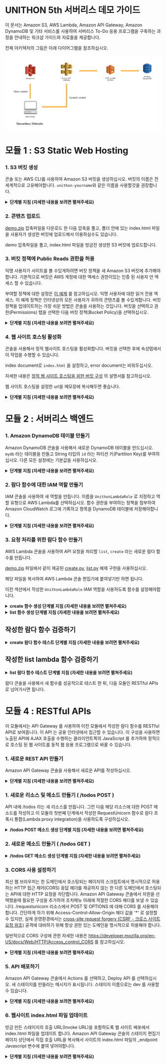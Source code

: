 # UNITHON 5th 서버리스 데모 가이드

이 문서는 Amazon S3, AWS Lambda, Amazon API Gateway, Amazon DynamoDB 및 기타 서비스를 사용하여 서버리스 To-Do 응용 프로그램을 구축하는 과정을 안내하는 워크샵 가이드와 자료들을 제공합니다.

전체 아키텍처의 그림은 아래 다이어그램을 참조하십시오.

![유니톤 웹 애플리케이션 아키텍처](./images/unithon-complete-architecture.png)

# 모듈 1 : S3 Static Web Hosting

### 1. S3 버킷 생성

콘솔 또는 AWS CLI를 사용하여 Amazon S3 버킷을 생성하십시오. 버킷의 이름은 전 세계적으로 고유해야합니다. `unithon-yourname`와 같은 이름을 사용할것을 권장합니다.

<details>
<summary><strong>단계별 지침 (자세한 내용을 보려면 펼쳐주세요)</strong></summary><p>

1. AWS Management Console에서 **Services** 를 선택한 다음 **S3** 를 선택하십시오.

1. **+Create Bucket** 을 선택하십시오.

1. `unithon-yourname`와 같은 전 세계적으로 고유한 이름을 설정하십시오.

1. 드롭다운 메뉴에서 이 실습에서 사용할 리전을 선택하십시오.

1. 설정을 복사할 버킷을 선택하지 않고 대화상자의 왼쪽 하단에 있는 **Create** 를 선택하십시오.

</p></details>

### 2. 콘텐츠 업로드

[demo.zip](./files/demo.zip) 압축파일을 다운로드 한 다음 압축을 풀고, 폴더 안에 있는 index.html 파일을 사용자가 생성한 버킷에 업로드해서 이용하실수도 있습니다.

demo 압축파일을 풀고, index.html 파일을 방금전 생성한 S3 버킷에 업로드합니다.

### 3. 버킷 정책에 Public Reads 권한을 허용

익명 사용자가 사이트를 볼 수있게하려면 버킷 정책을 새 Amazon S3 버킷에 추가해야합니다. 기본적으로 버킷은 AWS 계정에 대한 액세스 권한이있는 인증 된 사용자 만 액세스 할 수 있습니다.

부여할 정책에 대한 설정은 [이 예제](http://docs.aws.amazon.com/AmazonS3/latest/dev/example-bucket-policies.html#example-bucket-policies-use-case-2) 를 참고하십시오. 익명 사용자에 대한 읽거 전용 액세스. 이 예제 정책은 인터넷상의 모든 사용자가 귀하의 콘텐츠를 볼 수있게합니다. 버킷 정책을 업데이트하는 가장 쉬운 방법은 콘솔을 사용하는 것입니다. 버킷을 선택하고 권한(Permissions) 탭을 선택한 다음 버킷 정책(Bucket Policy)을 선택하십시오.

<details>
<summary><strong>단계별 지침 (자세한 내용을 보려면 펼쳐주세요)</strong></summary><p>

1.  S3 콘솔에서 섹션 1에서 생성 한 버킷의 이름을 선택하십시오.

1. **Permissions** 탭을 선택한 다음, **Bucket Policy**를 선택하십시오.

1. 다음 정책 문서를 버킷 정책 편집기에 입력하고 `YOUR_BUCKET_NAME` 을 여러분이 생성한 버킷 이름으로 변경하십시오.

    ```json
    {
        "Version": "2012-10-17",
        "Statement": [
            {
                "Effect": "Allow",
                "Principal": "*",
                "Action": "s3:GetObject",
                "Resource": "arn:aws:s3:::YOUR_BUCKET_NAME/*"
            }
        ]
    }
    ```

1. **Save** 버튼을 선택하여 새 정책을 적용하십시오.

</p></details>

### 4. 웹 사이트 호스팅 활성화

콘솔을 사용해서 정적 웹사이트 호스팅을 활성화합니다. 버킷을 선택한 후에 속성탭에서 이 작업을 수행할 수 있습니다. 

index document로 `index.html` 을 설정하고, error document는 비워두십시오.

자세한 내용은 [정적 웹 사이트 호스팅을 위한 버킷 구성](https://docs.aws.amazon.com/AmazonS3/latest/dev/HowDoIWebsiteConfiguration.html) 의 설명서를 참고하십시오.

웹 사이트 호스팅을 설정한 url을 메모장에 복사해두면 좋습니다.

<details>
<summary><strong>단계별 지침 (자세한 내용을 보려면 펼쳐주세요)</strong></summary><p>

1. S3 콘솔의 버킷 세부 사항 페이지에서, **Properties** 탭을 선택하십시오.

1. **Static website hosting** 을 선택하십시오.

1. **Use this bucket to host a website** 을 선택하고, index document에 `index.html`를 입력하십시오. 다른 입력칸은 비워둡니다.

1. 먼저 **Endpoint** URL 을 확인하십시오. 그 뒤에 **Save** 버튼을 클릭하십시오. 이 URL을 나머지 실습에서 웹 응용 프로그램을 볼 때 사용할 것입니다. 여기에서 이 URL을 귀하의 웹 사이트의 기본 URL이라고 합니다.

1. **Save**을 클릭하여 변경 사항을 저장하십시오.

    ![웹사이트 호스팅 활성화 스크린샷](./images/enable-website-hosting.png)

</p></details>

# 모듈 2 : 서버리스 백엔드

### 1. Amazon DynamoDB 테이블 만들기

Amazon DynamoDB 콘솔을 사용해서 새로운 DynamoDB 테이블을 만드십시오. `mydb` 라는 테이블을 만들고 String 타입의 `id` 라는 파티션 키(Partition Key)를 부여하십시오. 다른 모든 설정에는 기본값을 사용하십시오.

<details>
<summary><strong>단계별 지침 (자세한 내용을 보려면 펼쳐주세요)</strong></summary><p>

1. AWS Management 콘솔에서, **Services** 를 선택한 다음 데이터베이스에서 **DynamoDB** 를 선택하십시오.

1. **Create table** 을 선택하십시오.

1. **Table name** 에 `mydb` 를 입력하십시오.

1. **Partition key** 에 대해 `id` 키 유형(key type) 으로 **String** 을 선택하십시오.

1. **Use default settings** 체크박스를 선택하고 **Create** 을 선택하십시오.

</p></details>

### 2. 람다 함수에 대한 IAM 역할 만들기

IAM 콘솔을 사용하여 새 역할을 만듭니다. 이름을 `UnithonLambdaRole` 로 지정하고 역할 유형으로 AWS Lambda를 선택하십시오. 함수 권한을 부여하는 정책을 첨부하여 Amazon CloudWatch 로그에 기록하고 항목을 DynamoDB 테이블에 저장해야합니다.

<details>
<summary><strong>단계별 지침 (자세한 내용을 보려면 펼쳐주세요)</strong></summary><p>

1. AWS Management Console 에서 **Services** 를 선택한 다음, Security, Identity & Compliance 섹션에서 **IAM** 을 선택하십시오.

1. 왼쪽 네비게이션바에서 **Roles** 을 선택하고 **Create new role** 를 선택하십시오.

1. 역할 유형(role type)으로 **AWS Lambda** 를 선택하십시오.

    **참고:** 역할 유형(role type)을 선택하면 AWS가 사용자를 대신해서 이 역할을 맡을 수 있도록 역할에 대한 신뢰 정책(trust policy)이 자동으로 생성됩니다. CLI, AWS CloudFormation 또는 다른 메커니즘을 사용해서 이 역할을 작성하는 경우 직접 신뢰 정책(trust policy)을 지정합니다.

1. **Filter** 압력란에 `AmazonDynamoDBFullAccess` 를 입력하고 해당 역할 옆의 확인란을 선택하십시오. (**주의!!** 데모에서는 빠른 진행을 위해서 전체 권한을 적용했지만, 실제로는 세세한 권한 설정을 해주는걸 권장합니다.)

1. **Next Step** 을 선택하십시오.

1. **Role name** 에 `UnithonLambdaRole` 를 입력하십시오.

1. **Create role** 을 선택하십시오.

</p></details>

### 3. 요청 처리를 위한 람다 함수 만들기

AWS Lambda 콘솔을 사용하여 API 요청을 처리할 `list`, `create` 라는 새로운 람다 함수를 만듭니다.

[demo.zip](./files/demo.zip) 파일에서 같이 제공된 [create.py](./files/create.py), [list.py](./files/list.py) 예제 구현을 사용하십시오.

해당 파일을 복사하여 AWS Lambda 콘솔 편집기에 붙여넣기만 하면 됩니다.

이전 섹션에서 작성한 `UnithonLambdaRole` IAM 역할을 사용하도록 함수를 설정해야합니다.

<details>
<summary><strong>create 함수 생성 단계별 지침 (자세한 내용을 보려면 펼쳐주세요)</strong></summary><p>

1. **Services** 를 선택한 다음 Compute 섹션에서 **Lambda** 를 선택하십시오.

1. **Create a Lambda function** 를 선택하십시오.

1. **Blank Function** 블루프린트를 선택하십시오.

1. 트리거를 지금 설정하지 마십시오. **Next** 를 선택하여 함수를 정의하는 부분을 진행합니다.

1. **Name** 입력칸에 `create` 를 입력하십시오.

1. description 입력칸은 옵션입니다.

1. **Runtime** 에 대해 **Python 2.7** 을 선택하십시오.

1. [create.py](./files/create.py) 의 코드를 복사하여 코드 입력 영역에 붙여 넣으십시오.

1. **Environment variables** 입력칸에 **Key** 값으로 `DYNAMODB_TABLE` 을 입력하고, **Value**에 `mydb` 를 입력합니다.

1. **Handler** 입력칸에 대해 `lambda_function.lambda_handler` 의 기본값 `lambda_function.create` 로 변경합니다.

1. **Existing Role** 드롭다운에서 `UnithonLambdaRole` 를 선택합니다.

1. **Next** 을 선택한 다음 리뷰 페이지에서 **Create function** 를 선택하십시오.

</p></details>

<details>
<summary><strong>list 함수 생성 단계별 지침 (자세한 내용을 보려면 펼쳐주세요)</strong></summary><p>

1. **Services** 를 선택한 다음 Compute 섹션에서 **Lambda** 를 선택하십시오.

1. **Create a Lambda function** 를 선택하십시오.

1. **Blank Function** 블루프린트를 선택하십시오.

1. 트리거를 지금 설정하지 마십시오. **Next** 를 선택하여 함수를 정의하는 부분을 진행합니다.

1. **Name** 입력칸에 `list` 를 입력하십시오.

1. description 입력칸은 옵션입니다.

1. **Runtime** 에 대해 **Python 2.7** 을 선택하십시오.

1. [list.py](./files/list.py) 의 코드를 복사하여 코드 입력 영역에 붙여 넣으십시오.

1. **Environment variables** 입력칸에 **Key** 값으로 `DYNAMODB_TABLE` 을 입력하고, **Value**에 `mydb` 를 입력합니다.

1. **Handler** 입력칸에 대해 `lambda_function.lambda_handler` 의 기본값 `lambda_function.list` 로 변경합니다.

1. **Existing Role** 드롭다운에서 `UnithonLambdaRole` 를 선택합니다.

1. **Next** 을 선택한 다음 리뷰 페이지에서 **Create function** 를 선택하십시오.

</p></details>

## 작성한 람다 함수 검증하기

<details>
<summary><strong>create 람다 함수 테스트 단계별 지침 (자세한 내용을 보려면 펼쳐주세요)</strong></summary><p>

이 모듈에서는 AWS Lambda 콘솔을 사용하여 작성한 함수를 테스트합니다. 다음 모듈에서는 API Gateway 가 있는 REST API를 추가하므로 첫번째 모듈에서 배포한 브라우저 기반 응용 프로그램에서 함수를 호출할 수 있습니다.

1. 작성한 **create** 람다 함수의 기본 편집 화면에서, 먼저 **Actions** 를 선택한 다음 **Configure test event** 를 선택하십시오.

1. 다음 테스트 이벤트를 복사해서 편집기에 붙여넣습니다:

    ```JSON
    {
        "data": {
            "text": "Go UNITHON 5th Event"
        }
    }
    ```

1. **Save and test** 를 선택하십시오.

1. 실행이 성공했고 함수 결과가 다음과 같은지 확인하십시오:
```JSON
{
  "body": "{\"text\": \"Go UNITHON 5th Event\", \"checked\": false, \"id\": \"8567db22-6dc8-11e7-a4ed-a60df980cd60\", \"createdAt\": 1500609365694, \"updatedAt\": 1500609365694}",
  "statusCode": 200
}
```

</p></details>

## 작성한 list lambda 함수 검증하기

<details>
<summary><strong>list 람다 함수 테스트 단계별 지침 (자세한 내용을 보려면 펼쳐주세요)</strong></summary><p>

이 모듈에서는 AWS Lambda 콘솔을 사용하여 작성한 함수를 테스트합니다. 다음 모듈에서는 API Gateway 가 있는 REST API를 추가하므로 첫번째 모듈에서 배포한 브라우저 기반 응용 프로그램에서 함수를 호출할 수 있습니다.

1. 작성한 **list** 람다 함수의 기본 편집 화면에서, 먼저 **Actions** 를 선택한 다음 **Configure test event** 를 선택하십시오.

1. 다음 테스트 이벤트를 복사해서 편집기에 붙여넣습니다:

    ```JSON
    {
    }
    ```

1. **Save and test** 를 선택하십시오.

1. 실행이 성공했고 함수 결과가 다음과 같은지 확인하십시오:
```JSON
{
  "body": [
    {
      "text": "Go UNITHON 5th Event",
      "checked": false,
      "id": "8567db22-6dc8-11e7-a4ed-a60df980cd60",
      "createdAt": 1500609365694,
      "updatedAt": 1500609365694
    }
  ],
  "statusCode": 200
}
```

</p></details>

람다 콘솔을 사용해서 새 함수를 성공적으로 테스트 한 뒤, 다음 모듈인 RESTful APIs 로 넘어가시면 됩니다.

# 모듈 4 : RESTful APIs

이 모듈에서는 API Gateway 를 사용하여 이전 모듈에서 작성한 람다 함수를 RESTful API로 보여줍니다. 이 API 는 공용 인터넷에서 접근할 수 있습니다. 이 구성을 사용하면 노출된 API에 AJAX 호출을 수행하는 클라이언트쪽의 JavaScript 를 추가하여 정적으로 호스팅 된 웹 사이트를 동적 웹 응용 프로그램으로 바꿀 수 있습니다.

### 1. 새로운 REST API 만들기
Amazon API Gateway 콘솔을 사용해서 새로운 API를 작성하십시오.

<details>
<summary><strong>단계별 지침 (자세한 내용을 보려면 펼쳐주세요)</strong></summary><p>

1. AWS Management 콘솔에서, **Services** 를 클릭한 다음 Application Services 섹션에서 **API Gateway** 를 선택하십시오.

1. **Create API** 를 선택하십시오.

1. **New API** 를 선택하고 **API Name** 에 `Unithon` 를 입력하십시오.

1. **Create API** 를 선택하십시오

</p></details>

### 1. 새로운 리소스 및 메소드 만들기 ( /todos POST  )
API 내에 /todos 라는 새 리소스를 만듭니다. 그런 다음 해당 리소스에 대한 POST 메소드를 작성하고 이 모듈의 첫번째 단계에서 작성한 RequestUnicorn 함수로 람다 프록시 통합(Lambda proxy integration)을 사용하도록 구성하십시오.

<details>
<summary><strong>/todos POST 메소드 생성 단계별 지침 (자세한 내용을 보려면 펼쳐주세요)</strong></summary><p>

1. 왼쪽 네비게이션 메뉴에서 WildRydes API 아래의 **Resources** 를 클릭하십시오.

1. **Actions** 드롭 다운 메뉴에서 **Create Resource** 를 선택하십시오.

1. **Resource Name** 으로 `todos` 를 입력하십시오.

1. **Resource Path** 가 `todos` 로 설정되어있는지 확인하십시오.

1. **Create Resource** 를 클릭하십시오.

1. 새로 생성된 `/todos` 리소스가 선택되면, **Action** 드롭 다운 메뉴에서 **Create Method** 를 선택하십시오.

1. 새로 나타나는 드롭 다운 메뉴에서 `POST` 를 선택한 다음 체크 표시를 클릭하십시오.

1. 통합 유형(integration type)으로 **Lambda Function** 를 선택하십시오.

1. **Lambda Region** 에 사용하고 있는 리전을 선택하십시오.

1. 이전 모듈에서 작성한 함수의 이름인 `create` 를 **Lambda Function** 에 입력하십시오.

1. **Save** 을 선택하십시오.

</p></details>

### 2. 새로운 메소드 만들기 ( /todos GET  )

<details>
<summary><strong>/todos GET 메소드 생성 단계별 지침 (자세한 내용을 보려면 펼쳐주세요)</strong></summary><p>

1. 이전에 생성된 `/todos` 리소스가 선택되면, **Action** 드롭 다운 메뉴에서 **Create Method** 를 선택하십시오.

1. 새로 나타나는 드롭 다운 메뉴에서 `GET` 를 선택한 다음 체크 표시를 클릭하십시오.

1. 통합 유형(integration type)으로 **Lambda Function** 를 선택하십시오.

1. **Lambda Region** 에 사용하고 있는 리전을 선택하십시오.

1. 이전 모듈에서 작성한 함수의 이름인 `list` 를 **Lambda Function** 에 입력하십시오.

1. **Save** 을 선택하십시오.

</p></details>

### 3. CORS 사용 설정하기
최신 웹 브라우저는 한 도메인에서 호스팅되는 페이지의 스크립트에서 명시적으로 허용하는 HTTP 접근 제어(CORS) 응답 헤더를 제공하지 않는 한 다른 도메인에서 호스팅되는 API에 대한 HTTP 요청을 차단합니다. Amazon API Gateway 콘솔에서 자원을 선택했을때 필요한 구성을 추가하여 조치메뉴 아래에 적절한 CORS 헤더를 보낼 수 있습니다. /requestunicorn 리소스에서 POST 및 OPTIONS 에 대해 CORS 를 사용해야합니다. 간단하게 하기 위해 Access-Control-Allow-Origin 헤더 값을 '\*' 로 설정할 수 있지만, 실제 운영환경에서는 [cross-site request forgery (CSRF - 크로스 사이트 요청 위조)](https://www.owasp.org/index.php/Cross-Site_Request_Forgery_%28CSRF%29) 공격에 대비하기 위해 항상 권한 있는 도메인을 명시적으로 허용해야 합니다.

일반적으로 CORS 구성에 관한 자세한 내용은 https://developer.mozilla.org/en-US/docs/Web/HTTP/Access_control_CORS 를 참고하십시오.

<details>
<summary><strong>단계별 지침 (자세한 내용을 보려면 펼쳐주세요)</strong></summary><p>

1. Amazon API Gateway 콘솔의 가운데 패널에서 `/todos` 리소스를 선택하십시오.

1. **Actions** 드롭 다운 목록에서 **Enable CORS** 를 선택하십시오.

1. 기본 설정을 사용하고 **Enable CORS and replace existing CORS headers** 를 선택하십시오.

1. **Yes, replace existing values** 를 선택하십시오.

1. 모든 단계 옆에 체크 표시가 나타날때까지 기다립니다.

</p></details>

### 5. API 배포하기
Amazon API Gateway 콘솔에서 Actions 를 선택하고, Deploy API 를 선택하십시오. 새 스테이지를 만들라는 메시지가 표시됩니다. 스테이지 이름으로는 dev 를 사용할 수 있습니다.

<details>
<summary><strong>단계별 지침 (자세한 내용을 보려면 펼쳐주세요)</strong></summary><p>

1. **Actions** 드롭 다운 목록에서 **Deploy API** 를 선택하십시오.

1. **Deployment stage** 드롭 다운 목록에서 **[New Stage]**를 선택하십시오

1. **Stage Name** 에 `dev` 를 입력하십시오.

1. **Deploy** 를 선택하십시오.

1. **Invoke URL** 를 미리 메모장에 복사해놓으십시오. 다음 섹션에서 사용합니다.

</p></details>

### 6. 웹사이트 index.html 파일 업데이트

방금 만든 스테이지의 호출 URL(Invoke URL)을 포함하도록 웹 사이트 배포에서 index.html 파일을 업데이트 합니다. Amazon API Gateway 콘솔의 스테이지 편집기 페이지 상단에서 직접 호출 URL을 복사해서 사이트의 index.html 파일의 \_endpoint Javascript 변수에 붙여 넣어야합니다.

<details>
<summary><strong>단계별 지침 (자세한 내용을 보려면 펼쳐주세요)</strong></summary><p>

1. 텍스트 편집기에서 index.html 파일을 엽니다.

1. index.html 파일의 **<script>** 아래에서 **endpoint** 설정을 업데이트 하십시오. 이전 섹션에서 작성한 배포 단계(deployment stage) 의 값을 **Invoke URL** 로 설정하십시오.

    ```JavaScript
        var endpoint = "https://example-random-text.execute-api.ap-northeast-1.amazonaws.com/dev";
    ```
    
1. 변경 사항을 로컬에 저장하십시오.

1. AWS Management 콘솔에서 **Services** 를 선택한 다음, Storage 에서 **S3** 를 선택하십시오.

1. 귀하의 웹 사이트 버킷을 선택하십시오.

1. **Upload** 를 선택하십시오.

1. **Add files** 를 선택하고, `index.html` 의 로컬 복사본을 선택한 다음 **Next** 을 클릭하십시오.

1. `Set permissions` 및 `Set properties` 섹션을 통해 기본값을 변경하지 않고 **Next** 를 선택하십시오.

1. `Review` 섹션에서 **Upload** 를 선택하십시오.

</p></details>

## 작성한 내용 검증하기 (마지막)

1. 귀하의 웹 호스팅 사이트 도메인을 방문하십시오.

1. To-Do 항목을 입력해주세요: 의 입력칸 부분에 입력값을 넣고 To-Do 추가하기 버튼을 눌러주십시오.

1. 입력한 데이터가 정상적으로 표시되나요? 축하합니다!!

1. 이 링크에서도 테스트해서 확인 가능합니다. [데모 샘플](http://unithon-demo-3456.s3-website-ap-northeast-1.amazonaws.com)

1. 더 다양한 서버리스 예제는 이 링크에서 확인 가능합니다. [AWS 서버리스 워크샵](https://github.com/awskrug/aws-serverless-workshops)

1. **중요사항** 만약 이 데모를 더 이상 사용하지 않는다면 **이제까지 생성한 AWS 리소스를 꼭 삭제하는게 좋습니다!!**